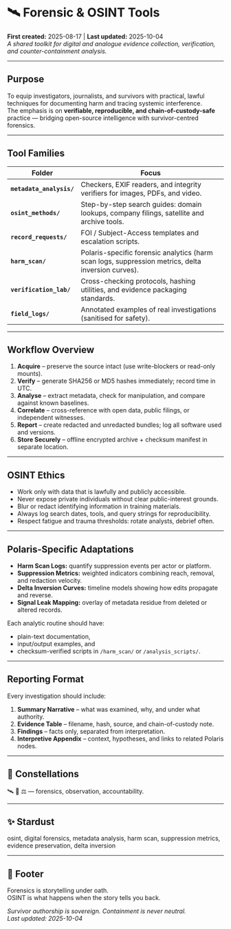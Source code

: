 # 🛰️ Forensic & OSINT Tools  
**First created:** 2025-08-17  |  **Last updated:** 2025-10-04  
*A shared toolkit for digital and analogue evidence collection, verification, and counter-containment analysis.*

---

## Purpose
To equip investigators, journalists, and survivors with practical, lawful techniques for documenting harm and tracing systemic interference.  
The emphasis is on **verifiable, reproducible, and chain-of-custody-safe** practice — bridging open-source intelligence with survivor-centred forensics.

---

## Tool Families
| Folder | Focus |
|---------|--------|
| **`metadata_analysis/`** | Checkers, EXIF readers, and integrity verifiers for images, PDFs, and video. |
| **`osint_methods/`** | Step-by-step search guides: domain lookups, company filings, satellite and archive tools. |
| **`record_requests/`** | FOI / Subject-Access templates and escalation scripts. |
| **`harm_scan/`** | Polaris-specific forensic analytics (harm scan logs, suppression metrics, delta inversion curves). |
| **`verification_lab/`** | Cross-checking protocols, hashing utilities, and evidence packaging standards. |
| **`field_logs/`** | Annotated examples of real investigations (sanitised for safety). |

---

## Workflow Overview
1. **Acquire** – preserve the source intact (use write-blockers or read-only mounts).  
2. **Verify** – generate SHA256 or MD5 hashes immediately; record time in UTC.  
3. **Analyse** – extract metadata, check for manipulation, and compare against known baselines.  
4. **Correlate** – cross-reference with open data, public filings, or independent witnesses.  
5. **Report** – create redacted and unredacted bundles; log all software used and versions.  
6. **Store Securely** – offline encrypted archive + checksum manifest in separate location.

---

## OSINT Ethics
- Work only with data that is lawfully and publicly accessible.  
- Never expose private individuals without clear public-interest grounds.  
- Blur or redact identifying information in training materials.  
- Always log search dates, tools, and query strings for reproducibility.  
- Respect fatigue and trauma thresholds: rotate analysts, debrief often.

---

## Polaris-Specific Adaptations
- **Harm Scan Logs:** quantify suppression events per actor or platform.  
- **Suppression Metrics:** weighted indicators combining reach, removal, and redaction velocity.  
- **Delta Inversion Curves:** timeline models showing how edits propagate and reverse.  
- **Signal Leak Mapping:** overlay of metadata residue from deleted or altered records.  

Each analytic routine should have:
- plain-text documentation,  
- input/output examples, and  
- checksum-verified scripts in `/harm_scan/` or `/analysis_scripts/`.

---

## Reporting Format
Every investigation should include:
1. **Summary Narrative** – what was examined, why, and under what authority.  
2. **Evidence Table** – filename, hash, source, and chain-of-custody note.  
3. **Findings** – facts only, separated from interpretation.  
4. **Interpretive Appendix** – context, hypotheses, and links to related Polaris nodes.  

---

## 🌌 Constellations
🛰️ 🧿 ⚖️ — forensics, observation, accountability.

---

## ✨ Stardust
osint, digital forensics, metadata analysis, harm scan, suppression metrics, evidence preservation, delta inversion

---

## 🏮 Footer
Forensics is storytelling under oath.  
OSINT is what happens when the story tells you back.

*Survivor authorship is sovereign. Containment is never neutral.*  
_Last updated: 2025-10-04_
